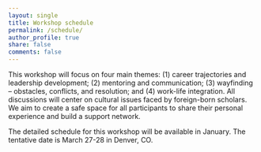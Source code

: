 ```yaml
---
layout: single
title: Workshop schedule
permalink: /schedule/
author_profile: true
share: false
comments: false
---
```



This workshop will focus on four main themes: (1) career trajectories and leadership development; (2) mentoring and communication; (3) wayfinding – obstacles, conflicts, and resolution; and (4) work-life integration. All discussions will center on cultural issues faced by foreign-born scholars. We aim to create a safe space for all participants to share their personal experience and build a support network. 

The detailed schedule for this workshop will be available in January. The tentative date is March 27-28 in Denver, CO. 

